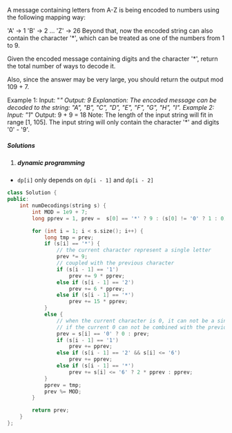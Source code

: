 A message containing letters from A-Z is being encoded to numbers using the following mapping way:

'A' -> 1
'B' -> 2
...
'Z' -> 26
Beyond that, now the encoded string can also contain the character '*', which can be treated as one of the numbers from 1 to 9.

Given the encoded message containing digits and the character '*', return the total number of ways to decode it.

Also, since the answer may be very large, you should return the output mod 109 + 7.

Example 1:
Input: "*"
Output: 9
Explanation: The encoded message can be decoded to the string: "A", "B", "C", "D", "E", "F", "G", "H", "I".
Example 2:
Input: "1*"
Output: 9 + 9 = 18
Note:
The length of the input string will fit in range [1, 105].
The input string will only contain the character '*' and digits '0' - '9'.

##### Solutions

1. ##### dynamic programming

- `dp[i]` only depends on `dp[i - 1]` and `dp[i - 2]`

```cpp
class Solution {
public:
    int numDecodings(string s) {
        int MOD = 1e9 + 7;
        long pprev = 1, prev =  s[0] == '*' ? 9 : (s[0] != '0' ? 1 : 0);

        for (int i = 1; i < s.size(); i++) {
            long tmp = prev;
            if (s[i] == '*') {
                // the current character represent a single letter
                prev *= 9;
                // coupled with the previous character
                if (s[i - 1] == '1')
                    prev += 9 * pprev;
                else if (s[i - 1] == '2')
                    prev += 6 * pprev;
                else if (s[i - 1] == '*')
                    prev += 15 * pprev;
            }
            else {
                // when the current character is 0, it can not be a single letter
                // if the current 0 can not be combined with the previous character, s is undecodable.
                prev = s[i] == '0' ? 0 : prev;
                if (s[i - 1] == '1')
                    prev += pprev;
                else if (s[i - 1] == '2' && s[i] <= '6')
                    prev += pprev;
                else if (s[i - 1] == '*')
                    prev += s[i] <= '6' ? 2 * pprev : pprev;
            }
            pprev = tmp;
            prev %= MOD;
        }

        return prev;
    }
};
```